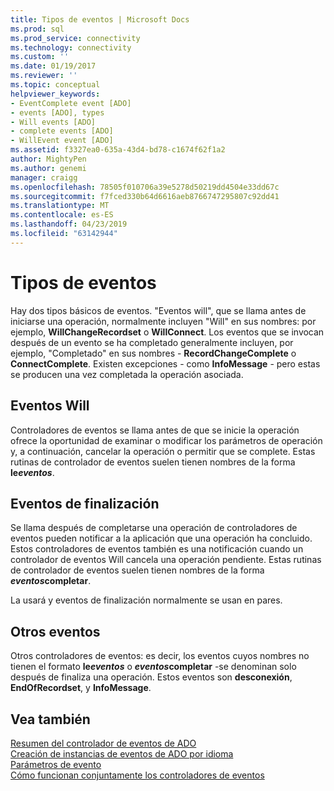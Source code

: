 ```yaml
---
title: Tipos de eventos | Microsoft Docs
ms.prod: sql
ms.prod_service: connectivity
ms.technology: connectivity
ms.custom: ''
ms.date: 01/19/2017
ms.reviewer: ''
ms.topic: conceptual
helpviewer_keywords:
- EventComplete event [ADO]
- events [ADO], types
- Will events [ADO]
- complete events [ADO]
- WillEvent event [ADO]
ms.assetid: f3327ea0-635a-43d4-bd78-c1674f62f1a2
author: MightyPen
ms.author: genemi
manager: craigg
ms.openlocfilehash: 78505f010706a39e5278d50219dd4504e33dd67c
ms.sourcegitcommit: f7fced330b64d6616aeb8766747295807c92dd41
ms.translationtype: MT
ms.contentlocale: es-ES
ms.lasthandoff: 04/23/2019
ms.locfileid: "63142944"
---
```

# <a name="types-of-events"></a>Tipos de eventos
Hay dos tipos básicos de eventos. "Eventos will", que se llama antes de iniciarse una operación, normalmente incluyen "Will" en sus nombres: por ejemplo, **WillChangeRecordset** o **WillConnect**. Los eventos que se invocan después de un evento se ha completado generalmente incluyen, por ejemplo, "Completado" en sus nombres - **RecordChangeComplete** o **ConnectComplete**. Existen excepciones - como **InfoMessage** - pero estas se producen una vez completada la operación asociada.  
  
## <a name="will-events"></a>Eventos Will  
 Controladores de eventos se llama antes de que se inicie la operación ofrece la oportunidad de examinar o modificar los parámetros de operación y, a continuación, cancelar la operación o permitir que se complete. Estas rutinas de controlador de eventos suelen tienen nombres de la forma <strong>le*eventos*</strong>.  
  
## <a name="complete-events"></a>Eventos de finalización  
 Se llama después de completarse una operación de controladores de eventos pueden notificar a la aplicación que una operación ha concluido. Estos controladores de eventos también es una notificación cuando un controlador de eventos Will cancela una operación pendiente. Estas rutinas de controlador de eventos suelen tienen nombres de la forma  <strong>*eventos*completar</strong>.  
  
 La usará y eventos de finalización normalmente se usan en pares.  
  
## <a name="other-events"></a>Otros eventos  
 Otros controladores de eventos: es decir, los eventos cuyos nombres no tienen el formato <strong>le*eventos*</strong>  o  <strong>*eventos*completar</strong> -se denominan solo después de finaliza una operación. Estos eventos son **desconexión**, **EndOfRecordset**, y **InfoMessage**.  
  
## <a name="see-also"></a>Vea también  
 [Resumen del controlador de eventos de ADO](../../../ado/guide/data/ado-event-handler-summary.md)   
 [Creación de instancias de eventos de ADO por idioma](../../../ado/guide/data/ado-event-instantiation-by-language.md)   
 [Parámetros de evento](../../../ado/guide/data/event-parameters.md)   
 [Cómo funcionan conjuntamente los controladores de eventos](../../../ado/guide/data/how-event-handlers-work-together.md)
